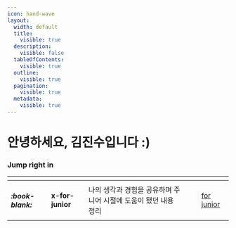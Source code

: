 ```yaml
---
icon: hand-wave
layout:
  width: default
  title:
    visible: true
  description:
    visible: false
  tableOfContents:
    visible: true
  outline:
    visible: true
  pagination:
    visible: true
  metadata:
    visible: true
---
```


# 안녕하세요, 김진수입니다 :)



### Jump right in

<table data-view="cards"><thead><tr><th></th><th></th><th></th><th data-hidden data-card-cover data-type="files"></th><th data-hidden></th><th data-hidden data-card-target data-type="content-ref"></th></tr></thead><tbody><tr><td><h4><i class="fa-book-blank">:book-blank:</i></h4></td><td><strong>x-for-junior</strong></td><td>나의 생각과 경험을 공유하며 주니어 시절에 도움이 됐던 내용 정리</td><td></td><td></td><td><a href="https://app.gitbook.com/o/NiqyfNMUfBH3TCANJmEH/s/nZEHB1Apovkr7sorGy8q/">for junior</a></td></tr></tbody></table>
